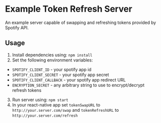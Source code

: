 # Example Token Refresh Server

An example server capable of swapping and refreshing tokens provided by Spotify API.

## Usage

1. Install dependencies using: `npm install`
2. Set the following environment variables:

* `SPOTIFY_CLIENT_ID` - your spotify app id
* `SPOTIFY_CLIENT_SECRET` - your spotify app secret
* `SPOTIFY_CLIENT_CALLBACK` - your spotify app redirect URL
* `ENCRYPTION_SECRET` - any arbitrary string to use to encrypt/decrypt refresh tokens

3. Run server using: `npm start`
4. In your react-native app set `tokenSwapURL` to `http://your.server.com/swap` and `tokenRefreshURL` to `http://your.server.com/refresh`
